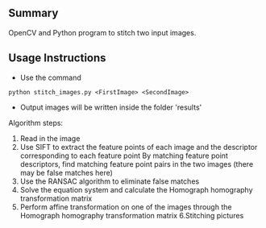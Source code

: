 
## Summary
OpenCV and Python program to stitch two input images.

## Usage Instructions
- Use the command
```
python stitch_images.py <FirstImage> <SecondImage>
```
- Output images will be written inside the folder 'results'

Algorithm steps:

1. Read in the image
2. Use SIFT to extract the feature points of each image and the descriptor corresponding to each feature point
By matching feature point descriptors, find matching feature point pairs in the two images (there may be false matches here)
3. Use the RANSAC algorithm to eliminate false matches
4. Solve the equation system and calculate the Homograph homography transformation matrix
5. Perform affine transformation on one of the images through the Homograph homography transformation matrix
6.Stitching pictures

